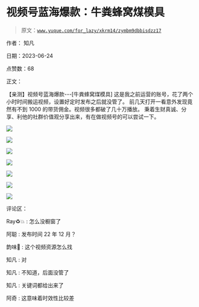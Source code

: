 # 视频号蓝海爆款：牛粪蜂窝煤模具

> 原文：[`www.yuque.com/for_lazy/xkrm14/zymbm9dbbisdzz17`](https://www.yuque.com/for_lazy/xkrm14/zymbm9dbbisdzz17)

作者： 知凡

日期：2023-06-24

点赞数：68

正文：

【亲测】视频号蓝海爆款---[牛粪蜂窝煤模具] 这是我之前运营的账号，花了两个小时时间搬运视频，设置好定时发布之后就没管了。 前几天打开一看意外发现竟然有不到 1000 的带货佣金。视频很多都破了几十万播放。 秉着生财真诚、分享、利他的社群价值观分享出来，有在做视频号的可以尝试一下。

![](img/0f953fde7f0c0c50a112176160656da3.png)  

![](img/5ced10cd015ed70f37723f2e059b157f.png)  

![](img/31bc8a73c6c006070ef5a08c48a06887.png)  

![](img/10ec908369c88412ce82285eb9cc176e.png)  

![](img/8620a7b6fd4d54f01bf5ed55befbb466.png)  

![](img/6fe7ec2e178f646eeeab6dba7feee753.png)  

![](img/12c4107f9569e21d47d9e9b05d54ecd9.png)  

评论区：

Ray♻️💥 : 怎么没橱窗了

阿聪 : 发布时间 22 年 12 月？

韵味🍭 : 这个视频资源怎么找

知凡 : 对

知凡 : 不知道，后面没管了

知凡 : 关键词都给出来了

阿奇 : 这意味着时效性比较差



